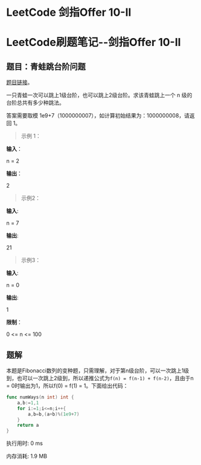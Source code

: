# LeetCode 剑指Offer 10-II

<!--more-->
# LeetCode刷题笔记--剑指Offer 10-II

## 题目：青蛙跳台阶问题

[题目链接](https://leetcode-cn.com/problems/qing-wa-tiao-tai-jie-wen-ti-lcof/)。

一只青蛙一次可以跳上1级台阶，也可以跳上2级台阶。求该青蛙跳上一个 n 级的台阶总共有多少种跳法。

答案需要取模 1e9+7（1000000007），如计算初始结果为：1000000008，请返回 1。

> 示例 1：

**输入**：

n = 2

**输出**：

2

> 示例2：

**输入**:

n = 7

**输出**:

21

> 示例3：

**输入**:

n = 0

**输出**:

1

**限制**：

0  <= n <= 100

## 题解

本题是Fibonacci数列的变种题，只需理解，对于第n级台阶，可以一次跳上1级到，也可以一次跳上2级到，所以递推公式为`f(n) = f(n-1) + f(n-2)`，且由于n = 0时输出为1，所以f(0) = f(1) = 1。下面给出代码：

```go
func numWays(n int) int {
    a,b:=1,1
    for i:=1;i<=n;i++{
        a,b=b,(a+b)%(1e9+7)
    }
    return a
}
```

执行用时: 0 ms

内存消耗: 1.9 MB

